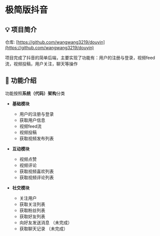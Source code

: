 # 极简版抖音
## 💡 项目简介

仓库: [https://github.com/wangwang3219/douyin](https://github.com/wangwang3219/douyin)

项目完成了抖音的简单后端，主要实现了功能有：用户的注册与登录，视频feed流，视频投稿，用户关注，聊天等操作

## 🚀 功能介绍

功能按照**系统（代码）架构**分类

- **基础模块**

  - 用户的注册与登录
  - 获取用户信息
  - 视频feed流
  - 视频投稿
  - 获取视频发布列表

- **互动模块**

  - 视频点赞
  - 视频评论
  - 获取视频喜欢列表
  - 获取视频评论列表

- **社交模块**

  - 关注用户
  - 获取关注列表
  - 获取粉丝列表
  - 获取好友列表
  - 向好友发送消息 （未完成）
  - 获取聊天记录   （未完成）

